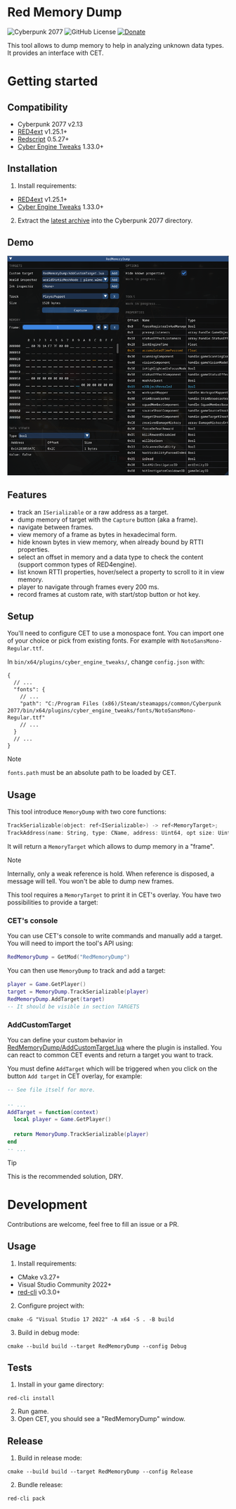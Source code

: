 # Red Memory Dump
![Cyberpunk 2077](https://img.shields.io/badge/Cyberpunk%202077-v2.13-blue)
![GitHub License](https://img.shields.io/github/license/rayshader/cp2077-red-memorydump)
[![Donate](https://img.shields.io/badge/donate-buy%20me%20a%20coffee-yellow)](https://www.buymeacoffee.com/lpfreelance)

This tool allows to dump memory to help in analyzing unknown data types. It 
provides an interface with CET.

# Getting started

## Compatibility
- Cyberpunk 2077 v2.13
- [RED4ext] v1.25.1+
- [Redscript] 0.5.27+
- [Cyber Engine Tweaks] 1.33.0+

## Installation
1. Install requirements:
  - [RED4ext] v1.25.1+
  - [Cyber Engine Tweaks] 1.33.0+

2. Extract the [latest archive] into the Cyberpunk 2077 directory.

## Demo

![screenshot of tool](https://github.com/rayshader/cp2077-red-memorydump/blob/master/demo.png)

## Features
- track an `ISerializable` or a raw address as a target.
- dump memory of target with the `Capture` button (aka a frame).
- navigate between frames.
- view memory of a frame as bytes in hexadecimal form.
- hide known bytes in view memory, when already bound by RTTI properties.
- select an offset in memory and a data type to check the content (support common types of RED4engine).
- list known RTTI properties, hover/select a property to scroll to it in view memory.
- player to navigate through frames every 200 ms.
- record frames at custom rate, with start/stop button or hot key.

## Setup

You'll need to configure CET to use a monospace font. You can import one of 
your choice or pick from existing fonts. For example with 
`NotoSansMono-Regular.ttf`.

In `bin/x64/plugins/cyber_engine_tweaks/`, change `config.json` with:
```json5
{
  // ...
  "fonts": {
    // ...
    "path": "C:/Program Files (x86)/Steam/steamapps/common/Cyberpunk 2077/bin/x64/plugins/cyber_engine_tweaks/fonts/NotoSansMono-Regular.ttf"
    // ...
  }
  // ...
}
```

> [!NOTE]  
> `fonts.path` must be an absolute path to be loaded by CET.

## Usage

This tool introduce `MemoryDump` with two core functions:
```swift
TrackSerializable(object: ref<ISerializable>) -> ref<MemoryTarget>;
TrackAddress(name: String, type: CName, address: Uint64, opt size: Uint32) -> ref<MemoryTarget>;
```

It will return a `MemoryTarget` which allows to dump memory in a "frame".

> [!NOTE]  
> Internally, only a weak reference is hold. When reference is disposed, a
> message will tell. You won't be able to dump new frames.

This tool requires a `MemoryTarget` to print it in CET's overlay. You have two 
possibilities to provide a target:

### CET's console

You can use CET's console to write commands and manually add a target. You 
will need to import the tool's API using:
```lua
RedMemoryDump = GetMod("RedMemoryDump")
```
You can then use `MemoryDump` to track and add a target:
```lua
player = Game.GetPlayer()
target = MemoryDump.TrackSerializable(player)
RedMemoryDump.AddTarget(target)
-- It should be visible in section TARGETS
```

### AddCustomTarget

You can define your custom behavior in [RedMemoryDump/AddCustomTarget.lua] 
where the plugin is installed. You can react to common CET events and return 
a target you want to track.

You must define `AddTarget` which will be triggered when you click on the 
button `Add target` in CET overlay, for example:
```lua
-- See file itself for more.

-- ...
AddTarget = function(context)
  local player = Game.GetPlayer()

  return MemoryDump.TrackSerializable(player)
end
-- ...
```

> [!TIP]  
> This is the recommended solution, DRY.

# Development
Contributions are welcome, feel free to fill an issue or a PR.

## Usage
1. Install requirements:
  - CMake v3.27+
  - Visual Studio Community 2022+
  - [red-cli] v0.3.0+
2. Configure project with:
```shell
cmake -G "Visual Studio 17 2022" -A x64 -S . -B build
```

3. Build in debug mode:
```shell
cmake --build build --target RedMemoryDump --config Debug
```

## Tests
1. Install in your game directory:

```shell
red-cli install
```
 
2. Run game.
3. Open CET, you should see a "RedMemoryDump" window.

## Release
1. Build in release mode:

```shell
cmake --build build --target RedMemoryDump --config Release
```

2. Bundle release:

```shell
red-cli pack
```

<!-- Table of links -->
[RED4ext]: https://github.com/WopsS/RED4ext
[Redscript]: https://github.com/jac3km4/redscript
[Cyber Engine Tweaks]: https://github.com/maximegmd/CyberEngineTweaks
[latest archive]: https://github.com/rayshader/cp2077-red-memorydump/releases/latest
[RedMemoryDump/AddCustomTarget.lua]: https://github.com/rayshader/cp2077-red-memorydump/blob/master/scripts/cet/AddCustomTarget.lua
[red-cli]: https://github.com/rayshader/cp2077-red-cli/releases/latest
